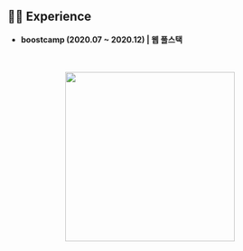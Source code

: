 ## 🧑‍💻 Experience
- **boostcamp (2020.07 ~ 2020.12) | 웹 풀스택**


<div align="center">
<br>
<br>
<img src="https://github-readme-stats.vercel.app/api?username=dh00n" width="300px">

</div>



<!--
**dh00n/dh00n** is a ✨ _special_ ✨ repository because its `README.md` (this file) appears on your GitHub profile.

Here are some ideas to get you started:

- 🔭 I’m currently working on ...
- 🌱 I’m currently learning ...
- 👯 I’m looking to collaborate on ...
- 🤔 I’m looking for help with ...
- 💬 Ask me about ...
- 📫 How to reach me: ...
- 😄 Pronouns: ...
- ⚡ Fun fact: ...
-->
